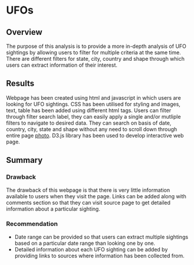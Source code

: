 # UFOs

## Overview
 The purpose of this analysis is to provide a more in-depth analysis of UFO sightings by allowing users to filter for multiple criteria at the same time. There are different filters for state, city, country and shape through which users can extract information of their interest.

## Results
Webpage has been created using html and javascript in which users are looking for UFO sightings. CSS has been utilised for styling and images, text, table has been added using different html tags. Users can filter through filter search label, they can easily apply a single and/or mutliple filters to navigate to desired data. They can search on basis of date, country, city, state and shape without any need to scroll down through entire page [photo](https://drive.google.com/file/d/1AsxdVpcz0ywxYgSxqVorsD-Ndq1Qm5do/view?usp=sharing). D3.js library has been used to develop interactive web page.


## Summary

### Drawback
The drawback of this webpage is that there is very little information available to users when they visit the page. Links can be added along with comments section so that they can visit source page to get detailed information about a particular sighting.

### Recommendation
-  Date range can be provided so that users can extract multiple sightings based on a particular date range than looking one by one.
-  Detailed information about each UFO sighting can be added by providing links to sources where information has been collected from.
